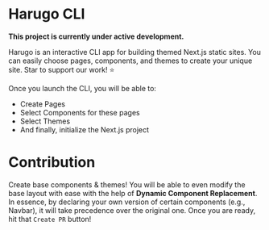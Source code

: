 # Harugo CLI 
<strong>This project is currently under active development.</strong>

Harugo is an interactive CLI app for building themed Next.js static sites. You can easily choose pages, components, and themes to create your unique site. Star to support our work! ⭐

Once you launch the CLI, you will be able to:
- Create Pages
- Select Components for these pages
- Select Themes
- And finally, initialize the Next.js project

# Contribution
 Create base components & themes! You will be able to even modify the base layout with ease with the help of <strong>Dynamic Component Replacement</strong>.<br/>
 In essence, by declaring your own version of certain components (e.g., Navbar), it will take precedence over the original one. Once you are ready, hit that `Create PR` button!
  
